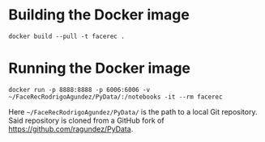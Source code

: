 
# Building the Docker image

`docker build --pull -t facerec .`

# Running the Docker image

`docker run -p 8888:8888 -p 6006:6006 -v ~/FaceRecRodrigoAgundez/PyData/:/notebooks -it --rm facerec`

Here `~/FaceRecRodrigoAgundez/PyData/` is the path to a local Git repository. Said repository is cloned from a GitHub fork of <url>https://github.com/ragundez/PyData</url>.
